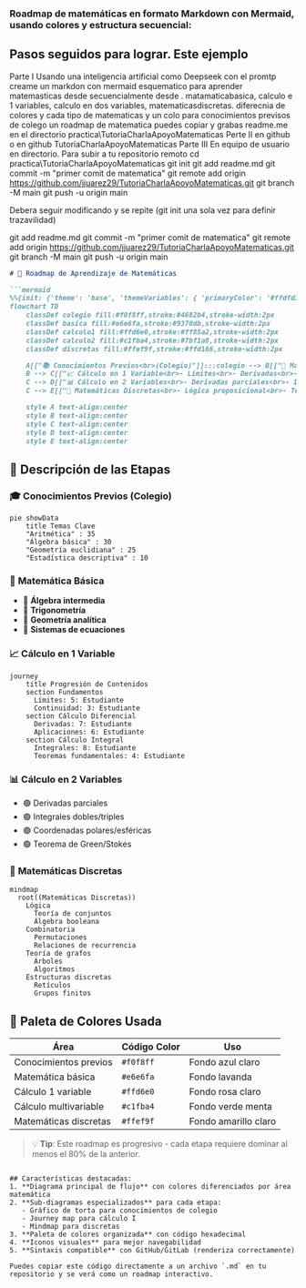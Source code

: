### Roadmap de matemáticas en formato Markdown con Mermaid, usando colores y estructura secuencial:

## Pasos seguidos para lograr. Este ejemplo
Parte I
Usando una inteligencia artificial como Deepseek
con el promtp 
creame un markdon con mermaid esquematico para aprender matemasticas desde secuencialmente desde . matamaticabasica, calculo e 1 variables, calculo en dos variables, matematicasdiscretas. diferecnia de colores y cada tipo de matematicas y un colo para conocimientos previsos de colego un roadmap de matematica puedes
copiar  y grabas readme.me en el directorio
practica\TutoriaCharlaApoyoMatematicas
Perte II en github
o en github TutoriaCharlaApoyoMatematicas
Parte III
En equipo de usuario en  directorio. Para subir a tu repositorio remoto
cd practica\TutoriaCharlaApoyoMatematicas
git init
git add readme.md
git commit -m "primer comit de matematica"
git remote add origin https://github.com/jjuarez29/TutoriaCharlaApoyoMatematicas.git
git branch -M main
git push -u origin main

Debera seguir modificando y se repite
(git init una sola vez para definir trazavilidad)

git add readme.md
git commit -m "primer comit de matematica"
git remote add origin https://github.com/jjuarez29/TutoriaCharlaApoyoMatematicas.git
git branch -M main
git push -u origin main


```markdown
# 🧮 Roadmap de Aprendizaje de Matemáticas 

```mermaid
%%{init: {'theme': 'base', 'themeVariables': { 'primaryColor': '#ffdfd3', 'edgeLabelBackground':'#fff'}}}%%
flowchart TD
    classDef colegio fill:#f0f8ff,stroke:#4682b4,stroke-width:2px
    classDef basica fill:#e6e6fa,stroke:#9370db,stroke-width:2px
    classDef calculo1 fill:#ffd6e0,stroke:#ff85a2,stroke-width:2px
    classDef calculo2 fill:#c1fba4,stroke:#7bf1a8,stroke-width:2px
    classDef discretas fill:#ffef9f,stroke:#ffd166,stroke-width:2px

    A[["📚 Conocimientos Previos<br>(Colegio)"]]:::colegio --> B[["🔢 Matemática Básica<br>- Álgebra<br>- Trigonometría<br>- Geometría"]]:::basica
    B --> C[["📈 Cálculo en 1 Variable<br>- Límites<br>- Derivadas<br>- Integrales"]]:::calculo1
    C --> D[["📊 Cálculo en 2 Variables<br>- Derivadas parciales<br>- Integrales múltiples<br>- Campos vectoriales"]]:::calculo2
    C --> E[["🔣 Matemáticas Discretas<br>- Lógica proposicional<br>- Teoría de grafos<br>- Combinatoria"]]:::discretas

    style A text-align:center
    style B text-align:center
    style C text-align:center
    style D text-align:center
    style E text-align:center
```

## 📌 Descripción de las Etapas

### 🎓 **Conocimientos Previos (Colegio)**
```mermaid
pie showData
    title Temas Clave
    "Aritmética" : 35
    "Álgebra básica" : 30
    "Geometría euclidiana" : 25
    "Estadística descriptiva" : 10
```

### 🔢 **Matemática Básica**
- 📍 **Álgebra intermedia**
- 📍 **Trigonometría**
- 📍 **Geometría analítica**
- 📍 **Sistemas de ecuaciones**

### 📈 **Cálculo en 1 Variable**
```mermaid
journey
    title Progresión de Contenidos
    section Fundamentos
      Límites: 5: Estudiante
      Continuidad: 3: Estudiante
    section Cálculo Diferencial
      Derivadas: 7: Estudiante
      Aplicaciones: 6: Estudiante
    section Cálculo Integral
      Integrales: 8: Estudiante
      Teoremas fundamentales: 4: Estudiante
```

### 📊 **Cálculo en 2 Variables**
- 🟢 Derivadas parciales
- 🟢 Integrales dobles/triples
- 🟢 Coordenadas polares/esféricas
- 🟢 Teorema de Green/Stokes

### 🔣 **Matemáticas Discretas**
```mermaid
mindmap
  root((Matemáticas Discretas))
    Lógica
      Teoría de conjuntos
      Álgebra booleana
    Combinatoria
      Permutaciones
      Relaciones de recurrencia
    Teoría de grafos
      Árboles
      Algoritmos
    Estructuras discretas
      Retículos
      Grupos finitos
```

## 🎨 Paleta de Colores Usada
| Área                | Código Color | Uso                  |
|---------------------|-------------|----------------------|
| Conocimientos previos | `#f0f8ff`   | Fondo azul claro     |
| Matemática básica    | `#e6e6fa`   | Fondo lavanda        |
| Cálculo 1 variable   | `#ffd6e0`   | Fondo rosa claro     |
| Cálculo multivariable| `#c1fba4`   | Fondo verde menta    |
| Matemáticas discretas| `#ffef9f`   | Fondo amarillo claro |

> 💡 **Tip**: Este roadmap es progresivo - cada etapa requiere dominar al menos el 80% de la anterior.
```

## Características destacadas:
1. **Diagrama principal de flujo** con colores diferenciados por área matemática
2. **Sub-diagramas especializados** para cada etapa:
   - Gráfico de torta para conocimientos de colegio
   - Journey map para cálculo I
   - Mindmap para discretas
3. **Paleta de colores organizada** con código hexadecimal
4. **Iconos visuales** para mejor navegabilidad
5. **Sintaxis compatible** con GitHub/GitLab (renderiza correctamente)

Puedes copiar este código directamente a un archivo `.md` en tu repositorio y se verá como un roadmap interactivo.


